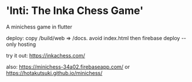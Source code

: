 # 'Inti: The Inka Chess Game'
A minichess game in flutter

deploy:
copy /build/web => /docs. avoid index.html
then firebase deploy --only hosting

try it out:
https://inkachess.com/

also:
https://minichess-34a02.firebaseapp.com/
or
https://hotakutsuki.github.io/minichess/

